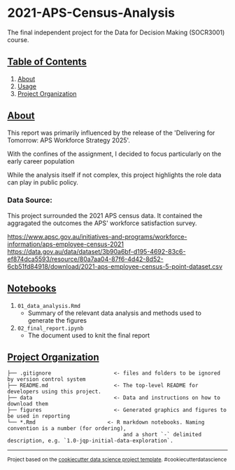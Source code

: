 # 2021-APS-Census-Analysis
The final independent project for the Data for Decision Making (SOCR3001) course. 

## [Table of Contents](#table-of-contents)
1. [About](#about)
2. [Usage](#usage)
3. [Project Organization](#project-organization)

## [About](#about)
This report was primarily influenced by the release of the 'Delivering for Tomorrow:
APS Workforce Strategy 2025'. 

With the confines of the assignment, I decided to focus particularly on the early career population

While the analysis itself if not complex, this project highlights the role data can play in public policy.
### Data Source:
This project surrounded the 2021 APS census data. It contained the aggragated the outcomes the APS' workforce satisfaction survey. 

https://www.apsc.gov.au/initiatives-and-programs/workforce-information/aps-employee-census-2021
https://data.gov.au/data/dataset/3b90a6bf-d195-4692-83c6-ef874dca5593/resource/80a7aa04-87f6-4d42-8d52-6cb51fd84918/download/2021-aps-employee-census-5-point-dataset.csv

## [Notebooks](#notebooks)
1. `01_data_analysis.Rmd` 
   - Summary of the relevant data analysis and methods used to generate the figures
2. `02_final_report.ipynb` 
   - The document used to knit the final report

## [Project Organization](#project-organization)

    ├── .gitignore                    <- files and folders to be ignored by version control system
    ├── README.md                     <- The top-level README for developers using this project.
    ├── data                          <- Data and instructions on how to download them
    ├── figures                       <- Generated graphics and figures to be used in reporting
    └── *.Rmd                       <- R markdown notebooks. Naming convention is a number (for ordering),
                                         and a short `-` delimited description, e.g. `1.0-jqp-initial-data-exploration`.

--------

<p><small>Project based on the <a target="_blank" href="https://drivendata.github.io/cookiecutter-data-science/">cookiecutter data science project template</a>. #cookiecutterdatascience</small></p>
